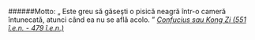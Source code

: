 ######Motto:
&#8222; Este greu să găseşti o pisică neagră într-o cameră întunecată, atunci când ea nu se află acolo. &#8221;
<span class="flri">
<cite>
<a href="http://ro.wikipedia.org/wiki/Confucius" title="vezi ... Wikipedia" target="_blank">
Confucius sau Kong Zi (551 î.e.n. - 479 î.e.n.)
<i class="icon-external-link"></i>
</a>
</cite>
</span>
